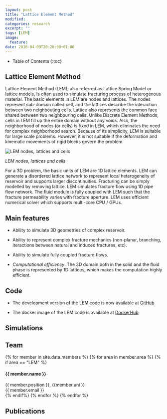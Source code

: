 ```yaml
---
layout: post
title: "Lattice Element Method"
modified:
categories: research
excerpt: ""
tags: [LEM]
image:
  feature:
date: 2016-04-09T20:20:00+01:00
---
```

* Table of Contents
{:toc}

## Lattice Element Method

Lattice Element Method (LEM), also referred as Lattice Spring Model or lattice models, is often used to simulate fracturing process of heterogenous material. The basic elements in LEM are nodes and lattices. The nodes represent sub-domain called cell, and the lattices describe the interaction between two neighbouting cells. Lattice also represents the common face shared between two neighbouring cells. Unlike Discrete Element Methods, cells in LEM fill up the entire domain without any voids. Also, the neighborhood of nodes (or cells) is fixed in LEM, which eliminates the need for complex neighborhood search. Because of its simplicity, LEM is suitable for large scale problems. However, it is not suitable if the deformation and kinematic movements of rigid blocks govern the problem.

![LEM nodes, lattices and cells]({{site.url}}/images/cb-geo/research/lem/lem.png)

*LEM nodes, lattices and cells*

For a 3D problem, the basic units of LEM are 1D lattice elements. LEM can generate a disordered lattice network to represent local heterogeneity of reservoir and supports larger discontinuities. Fracturing can be simply modelled by removing lattice. LEM  simulates fracture flow using 1D pipe flow network. The fluid module is fully coupled with LEM such that the fracture permeability varies with fracture aperture. LEM uses efficient numerical solver which supports multi-core CPU / GPUs.

## Main features

* Ability to simulate 3D geometries of complex reservoir.

* Ability to represent complex fracture mechanics (non-planar, branching, iteractions between natural and induced fractures, etc).

* Ability to simulate fully coupled fracture flows.

* *Computational efficiency*. The 3D domain both in the solid and the fluid phase is represented by 1D lattices, which makes the computation highly efficient.

## Code

* The development version of the LEM code is now available at [GitHub](https://www.github.com/cb-geo/lem) 

* The docker image of the LEM code is available at [DockerHub](https://hub.docker.com/r/cbgeo/lem/)

## Simulations

## Team
<!-- Team filled from _data/members.yaml-->
   <div class="team">
    {% for member in site.data.members %}
      {% for area in member.area %}
        {% if area == "LEM" %}
          <div class="user">
            <div class="userimg" style="background-image:url('{{ site.baseurl }}/images/cb-geo/team/{{ member.image }}')">
            </div>
            <h4>{{ member.name }}</h4>	
            {{ member.position }}, {{member.uni }}<br/>
	 <a h   ref="mailto:{{ member.email }}">{{ member.email }}</a>
          </div>
        {% endif%}
      {% endfor %}
    {% endfor %}
   </div>
<!-- End team -->

## Publications



